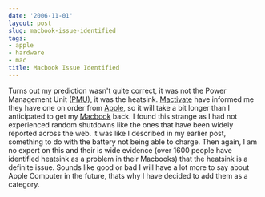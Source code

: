 ```yaml
---
date: '2006-11-01'
layout: post
slug: macbook-issue-identified
tags:
- apple
- hardware
- mac
title: Macbook Issue Identified
---
```


Turns out my prediction wasn't quite correct, it was not the Power Management
Unit ([PMU][]), it was the heatsink. [Mactivate][] have informed me they have
one on order from [Apple][], so it will take a bit longer than I anticipated
to get my [Macbook][] back. I found this strange as I had not experienced
random shutdowns like the ones that have been widely reported across the web.
it was like I described in my earlier post, something to do with the battery
not being able to charge. Then again, I am no expert on this and their is wide
evidence (over 1600 people have identified heatsink as a problem in their
Macbooks) that the heatsink is a definite issue. Sounds like good or bad I
will have a lot more to say about Apple Computer in the future, thats why I
have decided to add them as a category.

[PMU]: http://docs.info.apple.com/article.html?artnum=303319
[Mactivate]: http://www.mactivate.ie/
[Apple]: http://www.apple.ie/
[Macbook]: http://www.apple.com/macbook/macbook.html